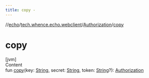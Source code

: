 ```yaml
---
title: copy -
---
```

//[echo](../../index.md)/[tech.whence.echo.webclient](../index.md)/[Authorization](index.md)/[copy](copy.md)



# copy  
[jvm]  
Content  
fun [copy](copy.md)(key: [String](https://kotlinlang.org/api/latest/jvm/stdlib/kotlin/-string/index.html), secret: [String](https://kotlinlang.org/api/latest/jvm/stdlib/kotlin/-string/index.html), token: [String](https://kotlinlang.org/api/latest/jvm/stdlib/kotlin/-string/index.html)?): [Authorization](index.md)  



